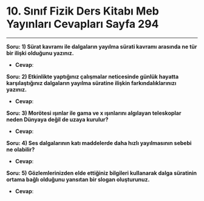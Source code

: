 # 10. Sınıf Fizik Ders Kitabı Meb Yayınları Cevapları Sayfa 294

---

**Soru: 1) Sürat kavramı ile dalgaların yayılma sürati kavramı arasında ne tür bir ilişki olduğunu yazınız.**

-   **Cevap**:

**Soru: 2) Etkinlikte yaptığınız çalışmalar neticesinde günlük hayatta karşılaştığınız dalgaların yayılma süratine ilişkin farkındalıklarınızı yazınız.**

-   **Cevap**:

**Soru: 3) Morötesi ışınlar ile gama ve x ışınlarını algılayan teleskoplar neden Dünyaya değil de uzaya kurulur?**

-   **Cevap**:

**Soru: 4) Ses dalgalarının katı maddelerde daha hızlı yayılmasının sebebi ne olabilir?**

-   **Cevap**:

**Soru: 5) Gözlemlerinizden elde ettiğiniz bilgileri kullanarak dalga süratinin ortama bağlı olduğunu yansıtan bir slogan oluşturunuz.**

-   **Cevap**: